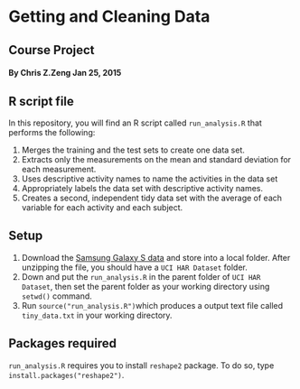 # Getting and Cleaning Data

## Course Project
#### By Chris Z.Zeng Jan 25, 2015

## R script file

In this repository, you will find an R script called ```run_analysis.R``` that performs the following:

1. Merges the training and the test sets to create one data set.
2. Extracts only the measurements on the mean and standard deviation for each measurement.
3. Uses descriptive activity names to name the activities in the data set
4. Appropriately labels the data set with descriptive activity names.
5. Creates a second, independent tidy data set with the average of each variable for each activity and each subject.

## Setup
1. Download the [Samsung Galaxy S data](https://d396qusza40orc.cloudfront.net/getdata%2Fprojectfiles%2FUCI%20HAR%20Dataset.zip) and store into a local folder. After unzipping the file, you should have a ```UCI HAR Dataset``` folder.
2. Down and put the ```run_analysis.R``` in the parent folder of ```UCI HAR Dataset```, then set the parent folder as your working directory using ```setwd()``` command.
3. Run ```source("run_analysis.R")```which produces a output text file called ```tiny_data.txt``` in your working directory.

## Packages required

```run_analysis.R``` requires you to install ```reshape2``` package. To do so, type ```install.packages("reshape2")```.

